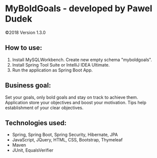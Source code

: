 # MyBoldGoals - developed by Pawel Dudek

©2018
Version 1.3.0


## How to use:

1. Install MySQLWorkbench. Create new empty schema "myboldgoals".
2. Install Spring Tool Suite or IntelliJ IDEA Ultimate.
3. Run the application as Spring Boot App.


## Business goal:

Set your goals, only bold goals and stay on track to achieve them. Application store your objectives and boost your motivation. Tips help establishment of your clear objectives.


## Technologies used:

- Spring, Spring Boot, Spring Security, Hibernate, JPA
- JavaScript, JQuery, HTML, CSS, Bootstrap, Thymeleaf
- Maven
- JUnit, EqualsVerifier
